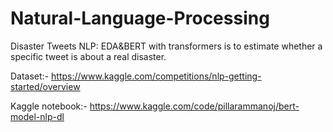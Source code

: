 # Natural-Language-Processing
Disaster Tweets NLP: EDA&BERT with transformers is to estimate whether a specific tweet is about a real disaster.

Dataset:- https://www.kaggle.com/competitions/nlp-getting-started/overview

Kaggle notebook:- https://www.kaggle.com/code/pillarammanoj/bert-model-nlp-dl
